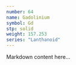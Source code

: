 ```yaml
---
number: 64
name: Gadolinium
symbol: Gd
stp: solid
weight: 157.253
series: "Lanthanoid"
---
```


Markdown content here...
